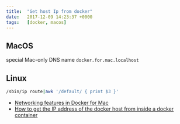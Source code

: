```yaml
---
title:  "Get host Ip from docker"
date:   2017-12-09 14:23:37 +0000
tags:   [docker, macos]
---
```


## MacOS
special Mac-only DNS name `docker.for.mac.localhost`

## Linux

```sh
/sbin/ip route|awk '/default/ { print $3 }'
```

- [Networking features in Docker for Mac](https://docs.docker.com/docker-for-mac/networking/#use-cases-and-workarounds)
- [How to get the IP address of the docker host from inside a docker container](https://stackoverflow.com/questions/22944631/how-to-get-the-ip-address-of-the-docker-host-from-inside-a-docker-container)